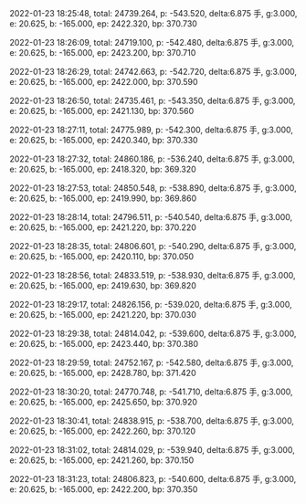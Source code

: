 2022-01-23 18:25:48, total: 24739.264, p: -543.520, delta:6.875 手, g:3.000, e: 20.625, b: -165.000, ep: 2422.320, bp: 370.730

2022-01-23 18:26:09, total: 24719.100, p: -542.480, delta:6.875 手, g:3.000, e: 20.625, b: -165.000, ep: 2423.200, bp: 370.710

2022-01-23 18:26:29, total: 24742.663, p: -542.720, delta:6.875 手, g:3.000, e: 20.625, b: -165.000, ep: 2422.000, bp: 370.590

2022-01-23 18:26:50, total: 24735.461, p: -543.350, delta:6.875 手, g:3.000, e: 20.625, b: -165.000, ep: 2421.130, bp: 370.560

2022-01-23 18:27:11, total: 24775.989, p: -542.300, delta:6.875 手, g:3.000, e: 20.625, b: -165.000, ep: 2420.340, bp: 370.330

2022-01-23 18:27:32, total: 24860.186, p: -536.240, delta:6.875 手, g:3.000, e: 20.625, b: -165.000, ep: 2418.320, bp: 369.320

2022-01-23 18:27:53, total: 24850.548, p: -538.890, delta:6.875 手, g:3.000, e: 20.625, b: -165.000, ep: 2419.990, bp: 369.860

2022-01-23 18:28:14, total: 24796.511, p: -540.540, delta:6.875 手, g:3.000, e: 20.625, b: -165.000, ep: 2421.220, bp: 370.220

2022-01-23 18:28:35, total: 24806.601, p: -540.290, delta:6.875 手, g:3.000, e: 20.625, b: -165.000, ep: 2420.110, bp: 370.050

2022-01-23 18:28:56, total: 24833.519, p: -538.930, delta:6.875 手, g:3.000, e: 20.625, b: -165.000, ep: 2419.630, bp: 369.820

2022-01-23 18:29:17, total: 24826.156, p: -539.020, delta:6.875 手, g:3.000, e: 20.625, b: -165.000, ep: 2421.220, bp: 370.030

2022-01-23 18:29:38, total: 24814.042, p: -539.600, delta:6.875 手, g:3.000, e: 20.625, b: -165.000, ep: 2423.440, bp: 370.380

2022-01-23 18:29:59, total: 24752.167, p: -542.580, delta:6.875 手, g:3.000, e: 20.625, b: -165.000, ep: 2428.780, bp: 371.420

2022-01-23 18:30:20, total: 24770.748, p: -541.710, delta:6.875 手, g:3.000, e: 20.625, b: -165.000, ep: 2425.650, bp: 370.920

2022-01-23 18:30:41, total: 24838.915, p: -538.700, delta:6.875 手, g:3.000, e: 20.625, b: -165.000, ep: 2422.260, bp: 370.120

2022-01-23 18:31:02, total: 24814.029, p: -539.940, delta:6.875 手, g:3.000, e: 20.625, b: -165.000, ep: 2421.260, bp: 370.150

2022-01-23 18:31:23, total: 24806.823, p: -540.600, delta:6.875 手, g:3.000, e: 20.625, b: -165.000, ep: 2422.200, bp: 370.350